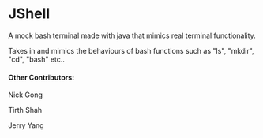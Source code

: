 # JShell
A mock bash terminal made with java that mimics real terminal functionality.

Takes in and mimics the behaviours of bash functions such as "ls", "mkdir", "cd", "bash" etc..

<h4>Other Contributors:</h4>

Nick Gong

Tirth Shah

Jerry Yang
